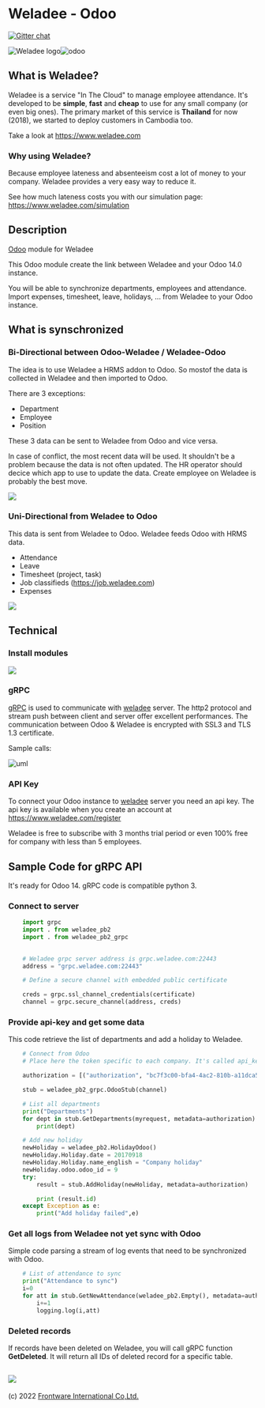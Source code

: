 # Weladee - Odoo

[![Gitter chat](https://badges.gitter.im/gitterHQ/gitter.png)](https://gitter.im/weladee)


![Weladee logo](https://vgy.me/jlVton.png)![odoo](https://vgy.me/5KoRp0.png)

## What is Weladee?

Weladee is a service "In The Cloud" to manage employee attendance.
It's developed to be **simple**, **fast** and **cheap** to use for any small company (or even big ones).
The primary market of this service is **Thailand** for now (2018), we started to deploy customers in Cambodia too.

Take a look at https://www.weladee.com

### Why using Weladee?

Because employee lateness and absenteeism cost a lot of money to your company.
Weladee provides a very easy way to reduce it.

See how much lateness costs you with our simulation page: https://www.weladee.com/simulation

## Description

[Odoo](https://www.odoo.co.th) module for Weladee

This Odoo module create the link between Weladee and your Odoo 14.0 instance.

You will be able to synchronize departments, employees and attendance. Import expenses, timesheet, leave, holidays, ... from Weladee to your Odoo instance.

## What is synschronized

### Bi-Directional between Odoo-Weladee / Weladee-Odoo

The idea is to use Weladee a HRMS addon to Odoo. So mostof the data is collected in Weladee and then imported to Odoo.

There are 3 exceptions:

- Department
- Employee
- Position

These 3 data can be sent to Weladee from Odoo and vice versa.

In case of conflict, the most recent data will be used.
It shouldn't be a problem because the data is not often updated. The HR operator should decice which app to use to update the data. Create employee on Weladee is probably the best move.


![](https://www.plantuml.com/plantuml/svg/SoWkIImgAStDuGfFpKbCIKrLiD6rK_1FoS-tKWZ8ByuioSpFmoBbabe0r9QRcbU2HT8rjo0dlp8rbOlB8JKl1MWs0000)


### Uni-Directional from Weladee to Odoo

This data is sent from Weladee to Odoo. Weladee feeds Odoo with HRMS data.

- Attendance
- Leave
- Timesheet (project, task)
- Job classifieds (https://job.weladee.com)
- Expenses

![](http://www.plantuml.com/plantuml/svg/SoWkIImgAStDuGfFpKbCIKrLqBLJy4_9pxTIS2mfISrBISnBJiMKyqbDBCCY79APcrgSaPfQWYdbbP-4AUXQKP2QLvnQpEK0j0de2000)




## Technical


### Install modules


![](https://i.imgur.com/4g13hYX.png)

### gRPC

[gRPC](https://grpc.io) is used to communicate with [weladee](https://www.weladee.com) server.
The http2 protocol and stream push between client and server offer excellent performances.
The communication between Odoo & Weladee is encrypted with SSL3 and TLS 1.3 certificate.

Sample calls:

![uml](https://goo.gl/AFpwfs)

### API Key

To connect your Odoo instance to [weladee](https://www.weladee.com) server you need an api key.
The api key is available when you create an account at https://www.weladee.com/register

Weladee is free to subscribe with 3 months trial period or even 100% free for company with less than 5 employees.

## Sample Code for gRPC API

It's ready for Odoo 14. gRPC code is compatible python 3.

### Connect to server

```python
    import grpc
    import . from weladee_pb2
    import . from weladee_pb2_grpc
  

    # Weladee grpc server address is grpc.weladee.com:22443
    address = "grpc.weladee.com:22443"

    # Define a secure channel with embedded public certificate

    creds = grpc.ssl_channel_credentials(certificate)
    channel = grpc.secure_channel(address, creds)
```

### Provide api-key and get some data

This code retrieve the list of departments and add a holiday to Weladee.

```python
    # Connect from Odoo
    # Place here the token specific to each company. It's called api_key in table company

    authorization = [("authorization", "bc7f3c00-bfa4-4ac2-810b-a11dca5ec48e")]

    stub = weladee_pb2_grpc.OdooStub(channel)

    # List all departments
    print("Departments")
    for dept in stub.GetDepartments(myrequest, metadata=authorization):
        print(dept)

    # Add new holiday
    newHoliday = weladee_pb2.HolidayOdoo()
    newHoliday.Holiday.date = 20170918
    newHoliday.Holiday.name_english = "Company holiday"
    newHoliday.odoo.odoo_id = 9
    try:
        result = stub.AddHoliday(newHoliday, metadata=authorization)

        print (result.id)
    except Exception as e:
        print("Add holiday failed",e)
```

### Get all logs from Weladee not yet sync with Odoo

Simple code parsing a stream of log events that need to be synchronized with Odoo.

```python
    # List of attendance to sync
    print("Attendance to sync")
    i=0
    for att in stub.GetNewAttendance(weladee_pb2.Empty(), metadata=authorization):
        i+=1
        logging.log(i,att)
```

### Deleted records


If records have been deleted on Weladee, you will call gRPC function **GetDeleted**. It will return all IDs of deleted record for a specific table.


![](https://img.shields.io/badge/Developed%20by%20-Frontware%20International-orange)
--------------------------------------------------------------
(c) 2022 [Frontware International Co,Ltd.](https://www.frontware.co.th)
